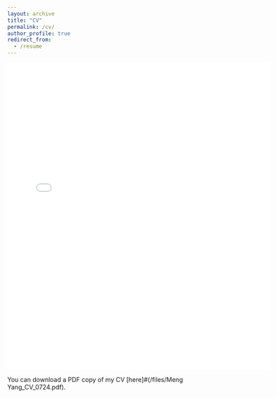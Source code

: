 ```yaml
---
layout: archive
title: "CV"
permalink: /cv/
author_profile: true
redirect_from:
  - /resume
---
```



<embed src="{{ site.baseurl }}#/files/Meng Yang_CV_0724.pdf" width="600" height="700" type='application/pdf'> 

You can download a PDF copy of my CV [here]#(/files/Meng Yang_CV_0724.pdf).

<br/><br/>
<br/><br/>
<br/><br/>
<br/><br/>
<br/><br/>
<br/><br/>
<br/><br/>
<script type="text/javascript" id="clustrmaps" src="//clustrmaps.com/map_v2.js?d=uj3Rz2b5tdnWZJfUEQ4EtP3C77l2QHri-ZiEk8Ezi-I&cl=ffffff&w=a"></script>
